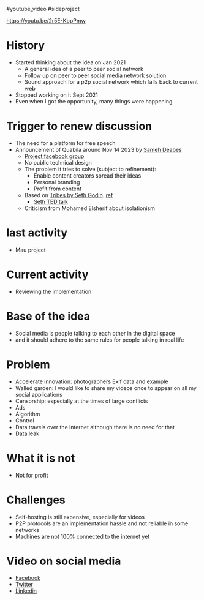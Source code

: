 #youtube_video #sideproject

https://youtu.be/2r5E-KbpPmw

# History
+ Started thinking about the idea on Jan 2021
  + A general idea of a peer to peer social network
  + Follow up on peer to peer social media network solution
  + Sound approach for a p2p social network which falls back to current web
+ Stopped working on it Sept 2021
+ Even when I got the opportunity, many things were happening

# Trigger to renew discussion
+ The need for a platform for free speech
+ Announcement of Quabila around Nov 14 2023 by [Sameh Deabes](https://www.facebook.com/sameh.serag.deabes)
  + [Project facebook group](https://www.facebook.com/groups/qabilahdotcom)
  + No public technical design
  + The problem it tries to solve (subject to refinement):
    + Enable content creators spread their ideas
    + Personal branding
    + Profit from content
  + Based on [Tribes by Seth Godin](https://www.amazon.de/-/en/Seth-Godin/dp/1591842336). [ref](https://www.facebook.com/groups/qabilahdotcom/posts/1152875932354938)
    + [Seth TED talk](https://www.youtube.com/watch?v=589tH-wtCak)
  + Criticism from Mohamed Elsherif about isolationism 

# last activity
+ Mau project

# Current activity
+ Reviewing the implementation

# Base of the idea
+ Social media is people talking to each other in the digital space
+ and it should adhere to the same rules for people talking in real life

# Problem
+ Accelerate innovation: photographers Exif data and example
+ Walled garden: I would like to share my videos once to appear on all my social applications
+ Censorship: especially at the times of large conflicts
+ Ads
+ Algorithm
+ Control
+ Data travels over the internet although there is no need for that
+ Data leak

# What it is not
+ Not for profit

# Challenges
+ Self-hosting is still expensive, especially for videos
+ P2P protocols are an implementation hassle and not reliable in some networks
+ Machines are not 100% connected to the internet yet

# Video on social media
+ [Facebook](https://www.facebook.com/emad.elsaid.hamed/posts/pfbid0ujiBJHywqTY2N1xXPmYdHEvk31ujFy3VBTK6pVLtWem6HQauVusnVVWZdiiYeaGSl)
+ [Twitter](https://twitter.com/emad__elsaid/status/1739250347418222740)
+ [Linkedin](https://www.linkedin.com/feed/update/urn:li:activity:7145018853775876096/)